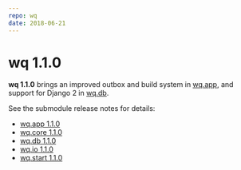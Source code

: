 ```yaml
---
repo: wq
date: 2018-06-21
---
```


# wq 1.1.0

**wq 1.1.0** brings an improved outbox and build system in [wq.app](./wq.app-1.1.0.md), and support for Django 2 in [wq.db](./wq.db-1.1.0.md).

See the submodule release notes for details:
- [wq.app 1.1.0](./wq.app-1.1.0.md)
- [wq.core 1.1.0](./wq.build-1.1.0.md)
- [wq.db 1.1.0](./wq.db-1.1.0.md)
- [wq.io 1.1.0](https://django-data-wizard.wq.io/releases/itertable-1.1.0)
- [wq.start 1.1.0](./wq.create-1.1.0.md)
